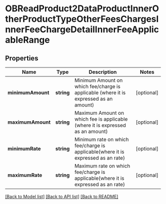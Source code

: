# OBReadProduct2DataProductInnerOtherProductTypeOtherFeesChargesInnerFeeChargeDetailInnerFeeApplicableRange

## Properties
Name | Type | Description | Notes
------------ | ------------- | ------------- | -------------
**minimumAmount** | **string** | Minimum Amount on which fee/charge is applicable (where it is expressed as an amount) | [optional] 
**maximumAmount** | **string** | Maximum Amount on which fee is applicable (where it is expressed as an amount) | [optional] 
**minimumRate** | **string** | Minimum rate on which fee/charge is applicable(where it is expressed as an rate) | [optional] 
**maximumRate** | **string** | Maximum rate on which fee/charge is applicable(where it is expressed as an rate) | [optional] 

[[Back to Model list]](../README.md#documentation-for-models) [[Back to API list]](../README.md#documentation-for-api-endpoints) [[Back to README]](../README.md)


